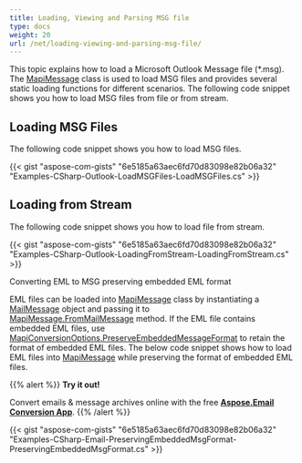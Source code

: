 ```yaml
---
title: Loading, Viewing and Parsing MSG file
type: docs
weight: 20
url: /net/loading-viewing-and-parsing-msg-file/
---
```



This topic explains how to load a Microsoft Outlook Message file (*.msg). The [MapiMessage](https://apireference.aspose.com/net/email/aspose.email.mapi/mapimessage) class is used to load MSG files and provides several static loading functions for different scenarios. The following code snippet shows you how to load MSG files from file or from stream.
## **Loading MSG Files**
The following code snippet shows you how to load MSG files.



{{< gist "aspose-com-gists" "6e5185a63aec6fd70d83098e82b06a32" "Examples-CSharp-Outlook-LoadMSGFiles-LoadMSGFiles.cs" >}}
## **Loading from Stream**
The following code snippet shows you how to load file from stream.



{{< gist "aspose-com-gists" "6e5185a63aec6fd70d83098e82b06a32" "Examples-CSharp-Outlook-LoadingFromStream-LoadingFromStream.cs" >}}

Converting EML to MSG preserving embedded EML format

EML files can be loaded into [MapiMessage](https://apireference.aspose.com/net/email/aspose.email.mapi/mapimessage) class by instantiating a [MailMessage](https://apireference.aspose.com/net/email/aspose.email/mailmessage) object and passing it to [MapiMessage.FromMailMessage](https://apireference.aspose.com/net/email/aspose.email.mapi/mapimessage/methods/frommailmessage/index) method. If the EML file contains embedded EML files, use [MapiConversionOptions.PreserveEmbeddedMessageFormat](https://apireference.aspose.com/net/email/aspose.email.mapi/mapiconversionoptions/properties/preserveembeddedmessageformat) to retain the format of embedded EML files. The below code snippet shows how to load EML files into [MapiMessage](https://apireference.aspose.com/net/email/aspose.email.mapi/mapimessage) while preserving the format of embedded EML files.

{{% alert %}}
**Try it out!**

Convert emails & message archives online with the free [**Aspose.Email Conversion App**](https://products.aspose.app/email/Conversion).
{{% /alert %}}


{{< gist "aspose-com-gists" "6e5185a63aec6fd70d83098e82b06a32" "Examples-CSharp-Email-PreservingEmbeddedMsgFormat-PreservingEmbeddedMsgFormat.cs" >}}
